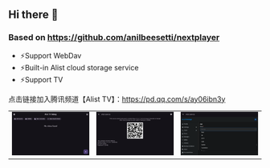 ## Hi there 👋

### Based on https://github.com/anilbeesetti/nextplayer 
- ⚡Support WebDav
- ⚡Built-in Alist cloud storage service
- ⚡Support TV

点击链接加入腾讯频道【Alist TV】：https://pd.qq.com/s/ay06ibn3y
<table class="half">
    <tr>
        <td>
    <img src="https://raw.githubusercontent.com/NextPlayerCloud/NextPlayerCloud/main/Screenshot/Screenshot_1.png" width="250"/>
            </td>
        <td><img src="https://raw.githubusercontent.com/NextPlayerCloud/NextPlayerCloud/main/Screenshot/Screenshot_2.png" width="250"/></td>
        <td><img src="https://raw.githubusercontent.com/NextPlayerCloud/NextPlayerCloud/main/Screenshot/Screenshot_3.png" width="250"/></td>
        </tr>
</table>
<!--
**NextPlayerCloud/NextPlayerCloud** is a ✨ _special_ ✨ repository because its `README.md` (this file) appears on your GitHub profile.

Here are some ideas to get you started:

- 🔭 I’m currently working on ...
- 🌱 I’m currently learning ...
- 👯 I’m looking to collaborate on ...
- 🤔 I’m looking for help with ...
- 💬 Ask me about ...
- 📫 How to reach me: ...
- 😄 Pronouns: ...
- ⚡ Fun fact: ...
-->
